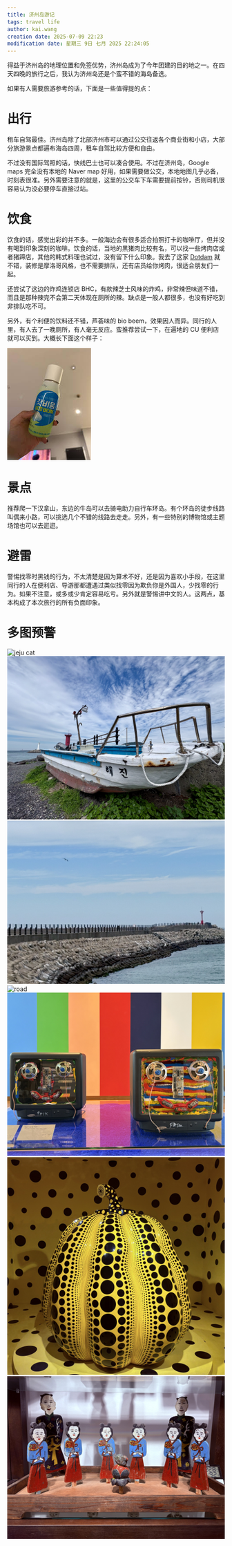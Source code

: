```yaml
---
title: 济州岛游记
tags: travel life
author: kai.wang
creation date: 2025-07-09 22:23
modification date: 星期三 9日 七月 2025 22:24:05
---
```


得益于济州岛的地理位置和免签优势，济州岛成为了今年团建的目的地之一。在四天四晚的旅行之后，我认为济州岛还是个蛮不错的海岛备选。

如果有人需要旅游参考的话，下面是一些值得提的点：

# 出行

租车自驾最佳。济州岛除了北部济州市可以通过公交往返各个商业街和小店，大部分旅游景点都遍布海岛四周，租车自驾比较方便和自由。

不过没有国际驾照的话，快线巴士也可以凑合使用。不过在济州岛，Google maps 完全没有本地的 Naver map 好用，如果需要做公交，本地地图几乎必备，时刻表很准。另外需要注意的就是，这里的公交车下车需要提前按铃，否则司机很容易认为没必要停车直接过站。

# 饮食

饮食的话，感觉出彩的并不多。一般海边会有很多适合拍照打卡的咖啡厅，但并没有喝到印象深刻的咖啡。饮食的话，当地的黑猪肉比较有名，可以找一些烤肉店或者猪蹄店，其他的韩式料理也试过，没有留下什么印象。我去了这家 [Dotdam](https://www.tripadvisor.com/Restaurant_Review-g297885-d27652945-Reviews-Dotdam-Jeju_Jeju_Island.html) 就不错，装修是摩洛哥风格，也不需要排队，还有店员给你烤肉，很适合朋友们一起。

还尝试了这边的炸鸡连锁店 BHC，有款辣芝士风味的炸鸡，非常辣但味道不错，而且是那种辣完不会第二天体现在厕所的辣。缺点是一般人都很多，也没有好吃到非排队吃不可。

另外，有个利便的饮料还不错，芦荟味的 bio beem，效果因人而异。同行的人里，有人去了一晚厕所，有人毫无反应。蛮推荐尝试一下，在遍地的 CU 便利店就可以买到。大概长下面这个样子：

![bio bium](./files/posts/jeju/biobium.png)

# 景点

推荐爬一下汉拿山，东边的牛岛可以去骑电助力自行车环岛。有个环岛的徒步线路叫偶来小路，可以挑选几个不错的线路去走走。另外，有一些特别的博物馆或主题场馆也可以去逛逛。

# 避雷

警惕找零时黑钱的行为，不太清楚是因为算术不好，还是因为喜欢小手段，在这里同行的人在便利店、导游那都遭遇过类似找零因为欺负你是外国人，少找零的行为。如果不注意，或多或少肯定容易吃亏。另外就是警惕讲中文的人。这两点，基本构成了本次旅行的所有负面印象。

# 多图预警

![jeju cat](./files/posts/jeju/cat.jpeg)
![boat](./files/posts/jeju/boat.jpeg)
![fly](./files/posts/jeju/fly.jpeg)
![road](./files/posts/jeju/road.jpeg)
![bonte_museum_1](./files/posts/jeju/bonte_museum_1.jpeg)
![bonte_museum_2](./files/posts/jeju/bonte_museum_2.jpeg)
![bonte_museum_3](./files/posts/jeju/bonte_museum_3.jpeg)
